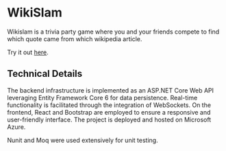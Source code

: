 # WikiSlam

Wikislam is a trivia party game where you and your friends compete to find which quote came from which wikipedia article.

Try it out [here](https://wikislam.azurewebsites.net/).

## Technical Details

The backend infrastructure is implemented as an ASP.NET Core Web API leveraging Entity Framework Core 6 for data persistence. Real-time functionality is facilitated through the integration of WebSockets. On the frontend, React and Bootstrap are employed to ensure a responsive and user-friendly interface. The project is deployed and hosted on Microsoft Azure.

Nunit and Moq were used extensively for unit testing.